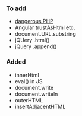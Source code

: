 ### To add
* [dangerous PHP](https://www.eukhost.com/blog/webhosting/dangerous-php-functions-must-be-disabled)
* Angular trustAsHtml etc.
* document.URL.substring
* jQUery .html()
* jQuery .append()

### Added
* innerHtml
* eval() in JS
* document.write
* document.writeln
* outerHTML
* insertAdjacentHTML